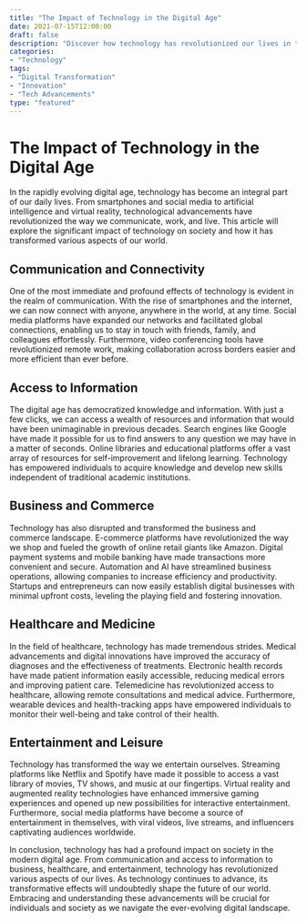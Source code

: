 ```yaml
---
title: "The Impact of Technology in the Digital Age"
date: 2021-07-15T12:00:00
draft: false
description: "Discover how technology has revolutionized our lives in the digital age."
categories:
- "Technology"
tags:
- "Digital Transformation"
- "Innovation"
- "Tech Advancements"
type: "featured"
---
```


# The Impact of Technology in the Digital Age

In the rapidly evolving digital age, technology has become an integral part of our daily lives. From smartphones and social media to artificial intelligence and virtual reality, technological advancements have revolutionized the way we communicate, work, and live. This article will explore the significant impact of technology on society and how it has transformed various aspects of our world.

## Communication and Connectivity

One of the most immediate and profound effects of technology is evident in the realm of communication. With the rise of smartphones and the internet, we can now connect with anyone, anywhere in the world, at any time. Social media platforms have expanded our networks and facilitated global connections, enabling us to stay in touch with friends, family, and colleagues effortlessly. Furthermore, video conferencing tools have revolutionized remote work, making collaboration across borders easier and more efficient than ever before.

## Access to Information

The digital age has democratized knowledge and information. With just a few clicks, we can access a wealth of resources and information that would have been unimaginable in previous decades. Search engines like Google have made it possible for us to find answers to any question we may have in a matter of seconds. Online libraries and educational platforms offer a vast array of resources for self-improvement and lifelong learning. Technology has empowered individuals to acquire knowledge and develop new skills independent of traditional academic institutions.

## Business and Commerce

Technology has also disrupted and transformed the business and commerce landscape. E-commerce platforms have revolutionized the way we shop and fueled the growth of online retail giants like Amazon. Digital payment systems and mobile banking have made transactions more convenient and secure. Automation and AI have streamlined business operations, allowing companies to increase efficiency and productivity. Startups and entrepreneurs can now easily establish digital businesses with minimal upfront costs, leveling the playing field and fostering innovation.

## Healthcare and Medicine

In the field of healthcare, technology has made tremendous strides. Medical advancements and digital innovations have improved the accuracy of diagnoses and the effectiveness of treatments. Electronic health records have made patient information easily accessible, reducing medical errors and improving patient care. Telemedicine has revolutionized access to healthcare, allowing remote consultations and medical advice. Furthermore, wearable devices and health-tracking apps have empowered individuals to monitor their well-being and take control of their health.

## Entertainment and Leisure

Technology has transformed the way we entertain ourselves. Streaming platforms like Netflix and Spotify have made it possible to access a vast library of movies, TV shows, and music at our fingertips. Virtual reality and augmented reality technologies have enhanced immersive gaming experiences and opened up new possibilities for interactive entertainment. Furthermore, social media platforms have become a source of entertainment in themselves, with viral videos, live streams, and influencers captivating audiences worldwide.

In conclusion, technology has had a profound impact on society in the modern digital age. From communication and access to information to business, healthcare, and entertainment, technology has revolutionized various aspects of our lives. As technology continues to advance, its transformative effects will undoubtedly shape the future of our world. Embracing and understanding these advancements will be crucial for individuals and society as we navigate the ever-evolving digital landscape.
